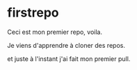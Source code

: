 # firstrepo

Ceci est mon premier repo, voila.

Je viens d'apprendre à cloner des repos.


et juste à l'instant j'ai fait mon premier pull.
